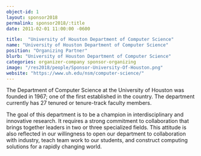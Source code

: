 ```yaml
---
object-id: 1
layout: sponsor2018
permalink: sponsor2018/:title
date: 2011-02-01 11:00:00 -0600

title:  "University of Houston Department of Computer Science"
name: "University of Houston Department of Computer Science"
position: "Organizing Partner"
blurb: "University of Houston Department of Computer Science"
categories: organizer-company sponsor-organizing
image: "/res2018/people/Sponsor-University-Of-Houston.png"
website: "https://www.uh.edu/nsm/computer-science/"
---
```


The Department of Computer Science at the University of Houston was founded in 1967; one of the first established in the country. The department currently has 27 tenured or tenure-track faculty members.

The goal of this department is to be a champion in interdisciplinary and innovative research. It requires a strong commitment to collaboration that brings together leaders in two or three specialized fields. This attitude is also reflected in our willingness to open our department to collaboration with industry, teach team work to our students, and construct computing solutions for a rapidly changing world.
